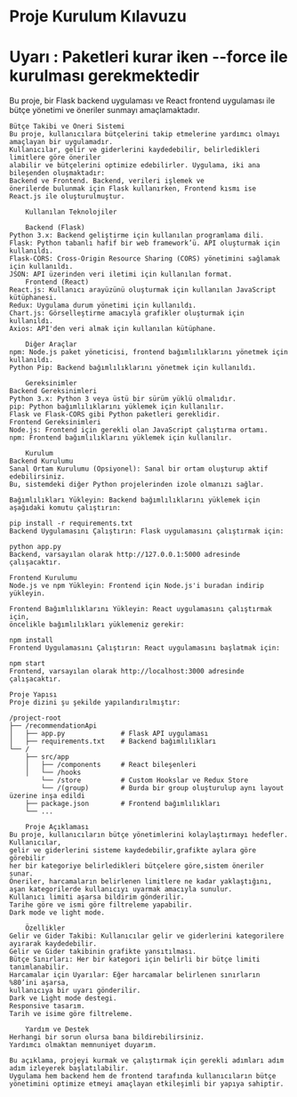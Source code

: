 <h1>Proje Kurulum Kılavuzu</h1>

<h1>Uyarı : Paketleri kurar iken --force ile kurulması gerekmektedir</h1>
Bu proje, bir Flask backend uygulaması ve React frontend uygulaması ile bütçe yönetimi ve öneriler sunmayı amaçlamaktadır.

    Bütçe Takibi ve Öneri Sistemi
    Bu proje, kullanıcılara bütçelerini takip etmelerine yardımcı olmayı amaçlayan bir uygulamadır. 
    Kullanıcılar, gelir ve giderlerini kaydedebilir, belirledikleri limitlere göre öneriler
    alabilir ve bütçelerini optimize edebilirler. Uygulama, iki ana bileşenden oluşmaktadır: 
    Backend ve Frontend. Backend, verileri işlemek ve          
    önerilerde bulunmak için Flask kullanırken, Frontend kısmı ise React.js ile oluşturulmuştur.
    
        Kullanılan Teknolojiler
        
        Backend (Flask)
    Python 3.x: Backend geliştirme için kullanılan programlama dili.
    Flask: Python tabanlı hafif bir web framework’ü. API oluşturmak için kullanıldı.
    Flask-CORS: Cross-Origin Resource Sharing (CORS) yönetimini sağlamak için kullanıldı.
    JSON: API üzerinden veri iletimi için kullanılan format.
        Frontend (React)
    React.js: Kullanıcı arayüzünü oluşturmak için kullanılan JavaScript kütüphanesi.
    Redux: Uygulama durum yönetimi için kullanıldı.
    Chart.js: Görselleştirme amacıyla grafikler oluşturmak için kullanıldı.
    Axios: API'den veri almak için kullanılan kütüphane.
        
        Diğer Araçlar
    npm: Node.js paket yöneticisi, frontend bağımlılıklarını yönetmek için kullanıldı.
    Python Pip: Backend bağımlılıklarını yönetmek için kullanıldı.
        
        Gereksinimler
    Backend Gereksinimleri
    Python 3.x: Python 3 veya üstü bir sürüm yüklü olmalıdır.
    pip: Python bağımlılıklarını yüklemek için kullanılır.
    Flask ve Flask-CORS gibi Python paketleri gereklidir.
    Frontend Gereksinimleri
    Node.js: Frontend için gerekli olan JavaScript çalıştırma ortamı.
    npm: Frontend bağımlılıklarını yüklemek için kullanılır.
        
        Kurulum
    Backend Kurulumu
    Sanal Ortam Kurulumu (Opsiyonel): Sanal bir ortam oluşturup aktif edebilirsiniz.
    Bu, sistemdeki diğer Python projelerinden izole olmanızı sağlar.
    
    Bağımlılıkları Yükleyin: Backend bağımlılıklarını yüklemek için aşağıdaki komutu çalıştırın:
    
    pip install -r requirements.txt
    Backend Uygulamasını Çalıştırın: Flask uygulamasını çalıştırmak için:
    
    python app.py
    Backend, varsayılan olarak http://127.0.0.1:5000 adresinde çalışacaktır.
    
    Frontend Kurulumu
    Node.js ve npm Yükleyin: Frontend için Node.js'i buradan indirip yükleyin.
    
    Frontend Bağımlılıklarını Yükleyin: React uygulamasını çalıştırmak için, 
    öncelikle bağımlılıkları yüklemeniz gerekir:
    
    npm install
    Frontend Uygulamasını Çalıştırın: React uygulamasını başlatmak için:
    
    npm start
    Frontend, varsayılan olarak http://localhost:3000 adresinde çalışacaktır.
    
    Proje Yapısı
    Proje dizini şu şekilde yapılandırılmıştır:
    
    /project-root
    ├── /recommendationApi
    │   ├── app.py              # Flask API uygulaması
    │   ├── requirements.txt    # Backend bağımlılıkları
    └── /
        ├── src/app
        │   ├── /components     # React bileşenleri
        │   └── /hooks
            └── /store          # Custom Hookslar ve Redux Store 
            └── /(group)        # Burda bir group oluşturulup aynı layout üzerine inşa edildi
        ├── package.json        # Frontend bağımlılıkları
        └── ...
        
        Proje Açıklaması
    Bu proje, kullanıcıların bütçe yönetimlerini kolaylaştırmayı hedefler. Kullanıcılar, 
    gelir ve giderlerini sisteme kaydedebilir,grafikte aylara göre görebilir 
    her bir kategoriye belirledikleri bütçelere göre,sistem öneriler sunar.
    Öneriler, harcamaların belirlenen limitlere ne kadar yaklaştığını, 
    aşan kategorilerde kullanıcıyı uyarmak amacıyla sunulur. 
    Kullanıcı limiti aşarsa bildirim gönderilir.
    Tarihe göre ve ismi göre filtreleme yapabilir. 
    Dark mode ve light mode.
    
        Özellikler
    Gelir ve Gider Takibi: Kullanıcılar gelir ve giderlerini kategorilere ayırarak kaydedebilir.
    Gelir ve Gider takibinin grafikte yansıtılması.
    Bütçe Sınırları: Her bir kategori için belirli bir bütçe limiti tanımlanabilir.
    Harcamalar için Uyarılar: Eğer harcamalar belirlenen sınırların %80’ini aşarsa,
    kullanıcıya bir uyarı gönderilir.
    Dark ve Light mode destegi.
    Responsive tasarım.
    Tarih ve isime göre filtreleme.
    
        Yardım ve Destek
    Herhangi bir sorun olursa bana bildirebilirsiniz.
    Yardımcı olmaktan memnuniyet duyarım.
    
    Bu açıklama, projeyi kurmak ve çalıştırmak için gerekli adımları adım adım izleyerek başlatılabilir. 
    Uygulama hem backend hem de frontend tarafında kullanıcıların bütçe 
    yönetimini optimize etmeyi amaçlayan etkileşimli bir yapıya sahiptir.
